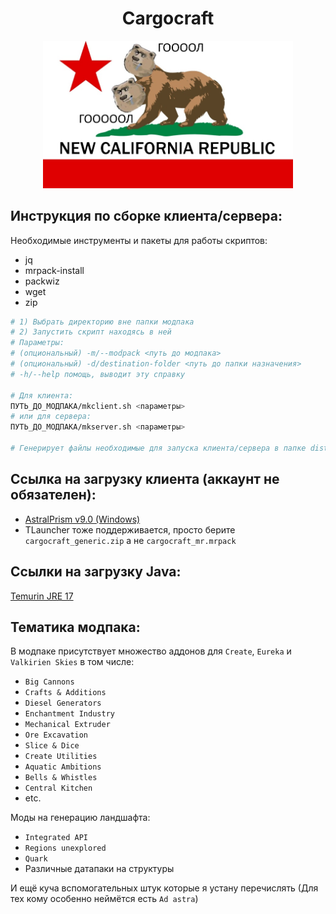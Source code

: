 <div align="center">
    <h1>Cargocraft</h1>
    <img width="400px" alt="icon" src="./ico.jpeg">
</div>

Инструкция по сборке клиента/сервера:
---
Необходимые инструменты и пакеты для работы скриптов:
* jq
* mrpack-install
* packwiz
* wget
* zip
```bash
# 1) Выбрать директорию вне папки модпака
# 2) Запустить скрипт находясь в ней
# Параметры:
# (опциональный) -m/--modpack <путь до модпака>
# (опциональный) -d/destination-folder <путь до папки назначения>
# -h/--help помощь, выводит эту справку

# Для клиента:
ПУТЬ_ДО_МОДПАКА/mkclient.sh <параметры>
# или для сервера:
ПУТЬ_ДО_МОДПАКА/mkserver.sh <параметры>

# Генерирует файлы необходимые для запуска клиента/сервера в папке dist
```

Ссылка на загрузку клиента (аккаунт не обязателен):
---
* [AstralPrism v9.0 (Windows)](https://github.com/DIDIRUS4/AstralPrism/releases/download/APF-v9.x/PrismLauncher-Windows-MinGW-w64-Setup-cab23e6-Debug.zip)
* TLauncher тоже поддерживается, просто берите `cargocraft_generic.zip` а не `cargocraft_mr.mrpack`

Ссылки на загрузку Java:
---
[Temurin JRE 17](https://github.com/adoptium/temurin17-binaries/releases/download/jdk-17.0.11%2B9/OpenJDK17U-jre_x64_windows_hotspot_17.0.11_9.msi)

Тематика модпака:
---
В модпаке присутствует множество аддонов для `Create`, `Eureka` и `Valkirien Skies` в том числе:
* `Big Cannons`
* `Crafts & Additions`
* `Diesel Generators`
* `Enchantment Industry`
* `Mechanical Extruder`
* `Ore Excavation`
* `Slice & Dice`
* `Create Utilities`
* `Aquatic Ambitions`
* `Bells & Whistles`
* `Central Kitchen`
* etc.

Моды на генерацию ландшафта:
* `Integrated API`
* `Regions unexplored`
* `Quark`
* Различные датапаки на структуры

И ещё куча вспомогательных штук которые я устану перечислять
(Для тех кому особенно неймётся есть `Ad astra`)

